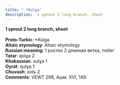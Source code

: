 ```yaml
---
title: " *Kulga"
description:  1 sprout 2 long branch, shoot
---
```

<p data-pagefind-weight="0.5">
<strong> 1 sprout 2 long branch, shoot</strong><br><br>
<strong>Proto-Turkic</strong>:  *Kulga<br>
<strong>Altaic etymology</strong>:  Altaic etymology<br>
<strong>Russian meaning</strong>:  1 росток 2 длинная ветка, побег<br>
<strong>Tatar</strong>:  qolɣa 2<br>
<strong>Khakassian</strong>:  xulɣa 1<br>
<strong>Oyrat</strong>:  qulɣa 1<br>
<strong>Chuvash</strong>:  xolъ 2<br>
<strong>Comments</strong>:  VEWT 298, Ашм. XVI, 149.<br>

</p>
